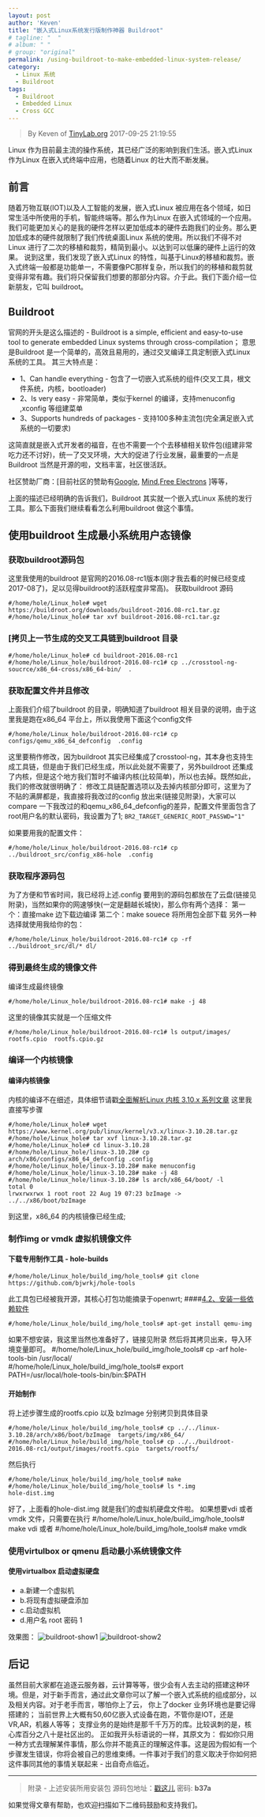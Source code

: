 ```yaml
---
layout: post
author: 'Keven'
title: "嵌入式Linux系统发行版制作神器 Buildroot"
# tagline: "  "
# album: " "
# group: "original"
permalink: /using-buildroot-to-make-embedded-linux-system-release/
category:
  - Linux 系统
  - Buildroot
tags:
  - Buildroot 
  - Embedded Linux
  - Cross GCC
---
```


> By Keven of [TinyLab.org][1]
> 2017-09-25 21:19:55

Linux 作为目前最主流的操作系统，其已经广泛的影响到我们生活。嵌入式Linux 作为Linux 在嵌入式终端中应用，也随着Linux 的壮大而不断发展。

## 前言
随着万物互联(IOT)以及人工智能的发展，嵌入式Linux 被应用在各个领域，如日常生活中所使用的手机，智能终端等。那么作为Linux 在嵌入式领域的一个应用。我们可能更加关心的是我的硬件怎样以更加低成本的硬件去跑我们的业务。那么更加低成本的硬件就限制了我们传统桌面Linux 系统的使用。所以我们不得不对Linux 进行了二次的移植和裁剪，精简到最小。以达到可以低廉的硬件上运行的效果。 
说到这里，我们发现了嵌入式Linux 的特性，叫基于Linux的移植和裁剪。嵌入式终端一般都是功能单一，不需要像PC那样复杂，所以我们的的移植和裁剪就变得非常有趣。我们将只保留我们想要的那部分内容。介于此。我们下面介绍一位新朋友，它叫 buildroot。

## Buildroot 

官网的开头是这么描述的 - Buildroot is a simple, efficient and easy-to-use tool to generate embedded Linux systems through cross-compilation；
意思是Buildroot 是一个简单的，高效且易用的，通过交叉编译工具定制嵌入式Linux 系统的工具。
其三大特点是：
- 1、Can handle everything - 包含了一切嵌入式系统的组件(交叉工具，根文件系统，内核，bootloader)
- 2、Is very easy - 非常简单，类似于kernel 的编译，支持menuconfig ,xconfig 等组建菜单
- 3、Supports hundreds of packages - 支持100多种主流包(完全满足嵌入式系统的一切要求)

这简直就是嵌入式开发者的福音，在也不需要一个个去移植相关软件包(组建非常吃力还不讨好)，统一了交叉环境，大大的促进了行业发展，最重要的一点是Buildroot 当然是开源的啦，文档丰富，社区很活跃。

社区赞助厂商：[目前社区的赞助有[Google](https://www.google.com), [Mind](),[Free Electrons](http://free-electrons.com/) ]等等，

上面的描述已经明确的告诉我们，Buildroot 其实就一个嵌入式Linux 系统的发行工具。那么下面我们继续看看怎么利用buildroot 做这个事情。

##  使用buildroot 生成最小系统用户态镜像

### 获取buildroot源码包
这里我使用的buildroot 是官网的2016.08-rc1版本(刚才我去看的时候已经变成2017-08了)，足以见得buildroot的活跃程度非常高)。
获取buildroot 源码

	#/home/hole/Linux_hole# wget https://buildroot.org/downloads/buildroot-2016.08-rc1.tar.gz
	#/home/hole/Linux_hole# tar xvf buildroot-2016.08-rc1.tar.gz

### [拷贝上一节生成的交叉工具链到buildroot 目录
	#/home/hole/Linux_hole# cd buildroot-2016.08-rc1
	#/home/hole/Linux_hole/buildroot-2016.08-rc1# cp ../crosstool-ng-soucrce/x86_64-cross/x86_64-bin/  .

### 获取配置文件并且修改
上面我们介绍了buildroot 的目录，明确知道了buildroot 相关目录的说明，由于这里我是跑在x86_64 平台上，所以我使用下面这个config文件
	
	#/home/hole/Linux_hole/buildroot-2016.08-rc1# cp configs/qemu_x86_64_defconfig  .config
这里要稍作修改，因为buildroot 其实已经集成了crosstool-ng，其本身也支持生成工具链，但是由于我们已经生成，所以此处就不需要了，另外buildroot 还集成了内核，但是这个地方我们暂时不编译内核(比较简单)，所以也去掉。既然如此，我们的修改就很明确了：
修改工具链配置选项以及去掉内核部分即可，这里为了不贴的满屏都是，我直接将我改过的config 放出来(链接见附录)，大家可以compare 一下我改过的和qemu_x86_64_defconfig的差异，配置文件里面包含了root用户名的默认密码，我设置为了1;
`BR2_TARGET_GENERIC_ROOT_PASSWD="1"`
	
如果要用我的配置文件：

	#/home/hole/Linux_hole/buildroot-2016.08-rc1# cp ../buildroot_src/config_x86-hole  .config 

### 获取程序源码包
为了方便和节省时间，我已经将上述.config 要用到的源码包都放在了云盘(链接见附录)，当然如果你的网速够快(一定是翻越长城快)，那么你有两个选择：
第一个：直接make  边下载边编译
第二个：make souece 将所用包全部下载
另外一种选择就使用我给你的包：

	#/home/hole/Linux_hole/buildroot-2016.08-rc1# cp -rf ../buildroot_src/dl/* dl/ 

### 得到最终生成的镜像文件
编译生成最终镜像

	#/home/hole/Linux_hole/buildroot-2016.08-rc1# make -j 48
这里的镜像其实就是一个压缩文件

	#/home/hole/Linux_hole/buildroot-2016.08-rc1# ls output/images/
	rootfs.cpio  rootfs.cpio.gz

### 编译一个内核镜像
#### 编译内核镜像
内核的编译不在细述，具体细节请戳[全面解析Linux 内核 3.10.x 系列文章](http://blog.csdn.net/ongoingcre/article/category/5931425)
这里我直接写步骤

	#/home/hole/Linux_hole# wget https://www.kernel.org/pub/linux/kernel/v3.x/linux-3.10.28.tar.gz
	#/home/hole/Linux_hole# tar xvf linux-3.10.28.tar.gz
	#/home/hole/Linux_hole# cd linux-3.10.28
	#/home/hole/Linux_hole/linux-3.10.28# cp arch/x86/configs/x86_64_defconfig .config
	#/home/hole/Linux_hole/linux-3.10.28# make menuconfig
	#/home/hole/Linux_hole/linux-3.10.28# make -j 48
	#/home/hole/Linux_hole/linux-3.10.28# ls arch/x86_64/boot/ -l
	total 0
	lrwxrwxrwx 1 root root 22 Aug 19 07:23 bzImage -> ../../x86/boot/bzImage

到这里，x86_64 的内核镜像已经生成;

### 制作img or vmdk 虚拟机镜像文件
#### 下载专用制作工具 - hole-builds
	
	#/home/hole/Linux_hole/build_img/hole_tools# git clone https://github.com/bjwrkj/hole-tools

此工具包已经被我开源，其核心打包功能摘录于openwrt; 
####[4.2、安装一些依赖软件]()

	#/home/hole/Linux_hole/build_img/hole_tools# apt-get install qemu-img 

如果不想安装，我这里当然也准备好了，链接见附录
然后将其拷贝出来，导入环境变量即可。
	#/home/hole/Linux_hole/build_img/hole_tools# cp -arf hole-tools-bin  /usr/local/  
	#/home/hole/Linux_hole/build_img/hole_tools# export PATH=/usr/local/hole-tools-bin/bin:$PATH
#### 开始制作
将上述步骤生成的rootfs.cpio 以及 bzImage 分别拷贝到具体目录

	#/home/hole/Linux_hole/build_img/hole_tools# cp ../../linux-3.10.28/arch/x86/boot/bzImage  targets/img/x86_64/
	#/home/hole/Linux_hole/build_img/hole_tools# cp ../../buildroot-2016.08-rc1/output/images/rootfs.cpio  targets/rootfs/

然后执行

	#/home/hole/Linux_hole/build_img/hole_tools# make
	#/home/hole/Linux_hole/build_img/hole_tools# ls *.img 
	hole-dist.img

好了，上面看的hole-dist.img 就是我们的虚拟机硬盘文件啦。
如果想要vdi 或者 vmdk 文件，只需要在执行
	#/home/hole/Linux_hole/build_img/hole_tools# make vdi
或者
	#/home/hole/Linux_hole/build_img/hole_tools# make vmdk
	
### 使用virtulbox or qmenu 启动最小系统镜像文件
#### 使用virtualbox 启动虚拟硬盘
- a.新建一个虚拟机
- b.将现有虚拟硬盘添加
- c.启动虚拟机
- d.用户名 root 密码 1

效果图：
![buildroot-show1](/wp-content/uploads/2017/09/buildroot-to-make-embeded-linux-release-show1.png)
![buildroot-show2](/wp-content/uploads/2017/09/buildroot-to-make-embeded-linux-release-show2.png)


## 后记
虽然目前大家都在追逐云服务器，云计算等等，很少会有人去主动的搭建这种环境。但是，对于新手而言，通过此文章你可以了解一个嵌入式系统的组成部分，以及相关内容。对于老手而言，哪怕你上了云， 你上了docker 业务环境也是要记得搭建的； 当前世界上大概有50,60亿嵌入式设备在跑，不管你是IOT，还是VR,AR，机器人等等； 支撑业务的是始终是那千千万万的库。比较讽刺的是，核心库百分之八十是社区出的。
正如我开头标语说的一样，其原文为：
假如你只用一种方式去理解某件事情，那么你并不能真正的理解这件事。这是因为假如有一个步骤发生错误，你将会被自己的思维束缚。一件事对于我们的意义取决于你如何把这件事同其他的事情关联起来 - 出自奇点临近。

----------

> 附录 - 上述安装所用安装包
> 源码包地址：[戳这儿](http://pan.baidu.com/s/1o8Cke74)
密码: **b37a**

如果觉得文章有帮助，也欢迎扫描如下二维码鼓励和支持我们。

[1]: http://tinylab.org
